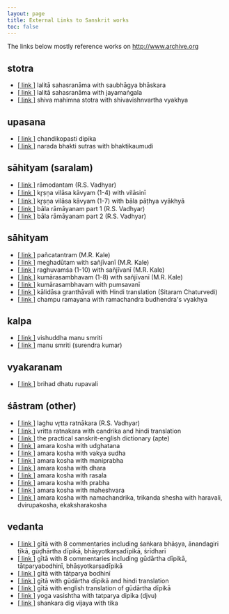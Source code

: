 ```yaml
---
layout: page
title: External Links to Sanskrit works
toc: false
---
```


The links below mostly reference works on http://www.archive.org

## stotra

* [[ link ]][lssb] lalitā sahasranāma with saubhāgya bhāskara 
* [[ link ]][lsjm] lalitā sahasranāma with jayamaṅgala
* [[ link ]][sms] shiva mahimna stotra with shivavishnvartha vyakhya

[lssb]: https://archive.org/details/Sri_lalita_sahasra_nama_with_saubhagyabhaskara_and_bhaskaravilasaKavyam
[lsjm]: https://archive.org/details/LalitaSahasraNamaWithJayamangalaOfBhattaNaryanaEd.LalyeP.G.
[sms]: https://archive.org/details/MahimnaStotraOfPushpandantaWithShivaVishnuArthaVyakhyaOfMadhusudanaSararswatiNSP

## upasana

* [[ link ]][cud] chandikopasti dipika
* [[ link ]][nbs] narada bhakti sutras with bhaktikaumudi

[cud]: https://archive.org/details/SriChandikopaastiDipikaGranthaSriVidyaNarsimhaBharatiSwami
[nbs]: https://archive.org/details/NaradiyaBhaktiSutraWithBhaktiKaumudhiVyakhyaSwamiHarshanandaR.K.Mutt

## sāhityam (saralam) 

* [[ link ]][rd] rāmodantam (R.S. Vadhyar)
* [[ link ]][kv1] kr̥ṣṇa vilāsa kāvyam (1-4) with vilāsinī 
* [[ link ]][kv2] kr̥ṣṇa vilāsa kāvyam (1-7) with bāla pāṭhya vyākhyā  
* [[ link ]][br1] bāla rāmāyanam part 1 (R.S. Vadhyar)
* [[ link ]][br2] bāla rāmāyanam part 2 (R.S. Vadhyar)
 
[rd]: https://archive.org/details/SriramodantamLAnantaramaSastri2006RSVadhyar
[kv1]: https://archive.org/details/KrishnaVilasaSukumaraVilasiniVyakhyaRamapanivadiniEd.SubramanyaUpadhyaR.
[kv2]: https://archive.org/details/KrishnaVilasaSukumaraBalaPhataVykhyaGovindaSuriEd.JhaV.S.RashtriyaSanskritSansthanMS
[br1]: https://archive.org/details/BalaRamayanOfAnantaNarayanaSastriP.S.R.S.VadhyarSons
[br2]: https://archive.org/details/BalaramayanaByAnantanaraynanSastriP.S.RamachandraAiyarT.K.R.S.VadhyarSons

## sāhityam 

* [[ link ]][pt-kale] pañcatantram (M.R. Kale)
* [[ link ]][md-kale] meghadūtam with sañjīvanī (M.R. Kale)
* [[ link ]][rv-kale] raghuvamśa (1-10) with sañjīvanī (M.R. Kale)
* [[ link ]][ks-kale] kumārasambhavam (1-8) with sañjīvanī (M.R. Kale)
* [[ link ]][ks-pum] kumārasambhavam with pumsavanī 
* [[ link ]][kd-gv] kālidāsa granthāvali with Hindi translation (Sitaram Chaturvedi)
* [[ link ]][cr] champu ramayana with ramachandra budhendra's vyakhya

[pt-kale]: https://archive.org/details/PanchatantraKaleM.R.MLBD
[md-kale]: https://archive.org/details/MeghadutaKaleM.R.1947
[rv-kale]: https://archive.org/details/raghuvamsha_with_sanjivini_edited_by_mr_kale
[ks-kale]: https://archive.org/details/KumarasambhavaCantosI-vii-SanskritCommentaryEnglishTranslationNotes
[ks-pum]: https://archive.org/details/KumarasambhavaKalidasaPumsavaniBharadvajGangadharShastriBhashaPadyeShyamNarayanPandeyChowkambha
[kd-gv]: https://archive.org/details/KalidasaGranthavaliHindiTranslationSitaramChaturvedi1962
[cr]: https://archive.org/details/in.ernet.dli.2015.347687

## kalpa

* [[ link ]][vms] vishuddha manu smriti
* [[ link ]][ms-s] manu smriti (surendra kumar)

[vms]: https://archive.org/details/VisuddhaManuSmritiDrSurendrKumar2006
[ms-s]: https://archive.org/details/ManuSmritiSurendraKumarMS

## vyakaranam

* [[ link ]][bdr] brihad dhatu rupavali

[bdr]: https://archive.org/details/DhatuKoshaKrishnacharyaBrihadRupavali1924

## śāstram (other)

* [[ link ]][lvr] laghu vr̥tta ratnākara (R.S. Vadhyar)
* [[ link ]][vr] vritta ratnakara with candrika and hindi translation
* [[ link ]][apte] the practical sanskrit-english dictionary (apte)
* [[ link ]][amara-ks] amara kosha with udghatana
* [[ link ]][amara-vs] amara kosha with vakya sudha
* [[ link ]][amara-mp] amara kosha with maniprabha
* [[ link ]][amara-dhara] amara kosha with dhara
* [[ link ]][amara-rasala] amara kosha with rasala 
* [[ link ]][amara-prabha] amara kosha with prabha
* [[ link ]][amara-mahes] amara kosha with maheshvara
* [[ link ]][amara-nc] amara kosha with namachandrika, trikanda shesha with haravali, dvirupakosha, ekaksharakosha

[lvr]: https://archive.org/details/LaguVruttaRatnakaraRamachandraAiyarT.K.R.S.VadhyarAndSonsSL
[vr]: https://archive.org/details/vritta_ratnakara
[apte]: https://archive.org/details/ldpd_7285627_000
[amara-ks]: https://archive.org/details/79077293AmaraKoshaWithTheCommentaryOfKshiraSwamin_201801
[amara-vs]: https://archive.org/details/AmaraKoshaOfAmaraSingh1944NirnayaSagarPress_201609
[amara-mp]: https://archive.org/details/AmaraKoshaManiprabha
[amara-rasala]: https://archive.org/details/amarakoa00amaruoft
[amara-prabha]: https://archive.org/details/AmaraKoshaPrabha1949Chowkhamba
[amara-mahes]: https://archive.org/details/AmaraKoshaGovtCentralBookDepot_201709
[amara-dhara]: https://archive.org/details/TheAmaraKoshaOfShriAmaraSimha1937MasterKhelariLalAndSons
[amara-nc]: https://archive.org/details/KRI132AmaraKosha1930KhemrajPublishers

## vedanta 

* [[ link ]][gita8b] gītā with 8 commentaries including śaṅkara bhāṣya, ānandagiri ṭīkā, gūḍhārtha dīpikā, bhāṣyotkarṣadīpikā, śrīdharī  
* [[ link ]][gita8b] gītā with 8 commentaries including gūdārtha dīpikā, tātparyabodhinī, bhāṣyotkarṣadīpikā 
* [[ link ]][gitatp] gītā with tātparya bodhinī 
* [[ link ]][gita-gud] gītā with gūdārtha dīpikā and hindi translation 
* [[ link ]][gita-gud-e] gītā with english translation of gūdārtha dīpikā
* [[ link ]][yv-djvu] yoga vasishtha with tatparya dipika (djvu)
* [[ link ]][sdv] shankara dig vijaya with tika

[gita8a]: https://archive.org/stream/SrimadBhagavadGita.With.the.Commentaries/Srimad-Bhagavad-Gita.with.Eight.Commentaries#page/n0/mode/2up
[gita8b]: https://archive.org/details/bg8commentaries 
[gitatp]: https://archive.org/details/BhagavadGitaWithGitaPriyaBhodiniOfShankaranandaSaraswatiEd.VasudevLakshmanaPaniskarChowkambha
[gita-gud]: https://archive.org/details/BhagavadGita-MadhusudanSaraswati
[gita-gud-e]: https://archive.org/details/BhagavadGitaGudarthaDipikaSwamiGambhiranandaR.K.Mutt 
[yv-djvu]: https://archive.org/download/The.Yoga-Vasistha.of.Valmiki.with.Vasistha.Maharamayana-tatparya
[sdv]: https://archive.org/details/Shankara.Digvijaya.Satika
